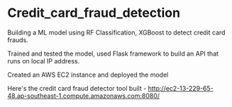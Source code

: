 # Credit_card_fraud_detection

Building a ML model using RF Classification, XGBoost to detect credit card frauds.

Trained and tested the model, used Flask framework to build an API that runs on local IP address.

Created an AWS EC2 instance and deployed the model

Here's the credit card fraud detector tool built -
http://ec2-13-229-65-48.ap-southeast-1.compute.amazonaws.com:8080/
